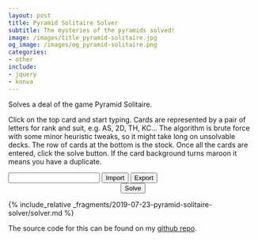 ```yaml
---
layout: post
title: Pyramid Solitaire Solver
subtitle: The mysteries of the pyramids solved!
image: /images/title_pyramid-solitaire.jpg
og_image: /images/og_pyramid-solitaire.png
categories:
- other
include:
- jquery
- konva
---
```


Solves a deal of the game Pyramid Solitaire.

<link rel="stylesheet" href="{{ site.baseurl }}/assets/style/pyramid-solitaire.css">

Click on the top card and start typing. Cards are represented by a pair of letters for rank and suit, e.g. AS, 2D, TH, KC... The algorithm is brute force with some minor heuristic tweaks, so it might take long on unsolvable decks. The row of cards at the bottom is the stock. Once all the cards are entered, click the solve button. If the card background turns maroon it means you have a duplicate.

<div id="containerImportExport">
    <input type="text" id="txtEncoded" />
    <input type="button" id="btnImport" value="Import" />
    <input type="button" id="btnExport" value="Export" />
</div>
<div id="container"></div>
<div style="text-align: center;">
    <input type="button" id="btnSolve" value="Solve" />
</div>
<div id="moves">
    <ol id="movesList">
    </ol>
</div>

{% include_relative _fragments/2019-07-23-pyramid-solitaire-solver/solver.md %}

The source code for this can be found on my [github repo](https://github.com/IgniparousTempest/javascript-pyramid-solitaire-solver).